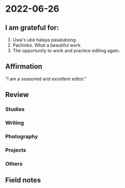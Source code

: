 # 2022-06-26

## I am grateful for:
1. Uwa's ube halaya pasalubong.
2. Pachinko. What a beautiful work.
3. The opportunity to work and practice editing again.

## Affirmation

"I am a seasoned and excellent editor."

## Review
### Studies

### Writing

### Photography

### Projects

### Others

## Field notes